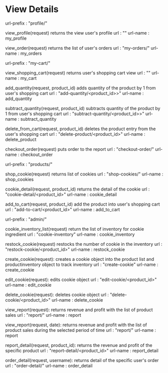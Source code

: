 # View Details

<!-- ---------------------------- accounts ---------------------------- -->

url-prefix : "profile/"

view_profile(request)
    returns the view user's profile
url : ""
url-name : my_profile

view_order(request)
    returns the list of user's orders
url : "my-orders/"
url-name : my_orders


<!-- --------------------------- shoppingcart --------------------------- -->

url-prefix : "my-cart/"

view_shopping_cart(request)
    returns user's shopping cart view
url : ""
url-name : my_cart

add_quantity(request, product_id)
    adds quantity of the product by 1 from user's shopping cart
url : "add-quantity/<product_id>>"
url-name : add_quantity

subtract_quantity(request, product_id)
    subtracts quantity of the product by 1 from user's shopping cart
url : "subtract-quantity/<product_id>>"
url-name : subtract_quantity

delete_from_cart(request, product_id)
    deletes the product entry from the user's shopping cart
url : "delete-product/<product_id>"
url-name : delete_product

checkout_order(request)
    puts order to the report
url : "checkout-order/"
url-name : checkout_order



<!-- --------------------------- products --------------------------- -->

url-prefix : "products/"

shop_cookie(request)
    returns list of cookies
url : "shop-cookies/"
url-name : shop_cookies

cookie_detail(request, product_id)
    returns the detail of the cookie
url : "cookie-detail/<product_id>"
url-name : cookie_detail 

add_to_cart(request, product_id)
    add the product into user's shopping cart
url : "add-to-cart/<product_id>"
url-name : add_to_cart


<!-- ---------------------------- admin ---------------------------- -->

url-prefix : "admin/"

<!-- product_inventory_list(request)
    return the list of inventory for company products
url : "product-inventory"
url-name : product_inventory -->


<!-- cookie -->

cookie_inventory_list(request)
    return the list of inventory for cookie ingredient
url : "cookie-inventory"
url-name : cookie_inventory

restock_cookie(request)
    restocks the number of cookie in the inventory
url : "restock-cookie/<product_id>"
url-name : restock_cookie

create_cookie(request):
    creates a cookie object into the product list and productinventory object to track inventory
url : "create-cookie"
url-name : create_cookie

edit_cookie(request):
    edits cookie object
url : "edit-cookie/<product_id>"
url-name : edit_cookie

delete_cookie(request):
    deletes cookie object 
url : "delete-cookie/<product_id>"
url-name : delete_cookie


<!-- report -->

view_report(request):
    returns revenue and profit with the list of product sales
url : "report/"
url-name : report

view_report(request, date):
    returns revenue and profit with the list of product sales during the selected period of time
url : "report/<dateandtime>"
url-name : report

report_detail(request, product_id):
    returns the revenue and profit of the specific product
url : "report-detail/<product_id>"
url-name : report_detail

order_detail(request, username):
    returns detail of the specific user's order
url : "order-detail/<username>"
url-name : order_detail


<!-- ingredient -->

<!-- create_ingredient(request):
    creates an ingredient object into the ingredeint list
url: "create-ingredient"
url-name : create_ingredient

edit_ingredient(request):
    edits ingredient object
url : "edit-ingredient/<ingredeint_id>"
url-name : edit_ingredient

delete_ingredient(request):
    deletes ingredient object 
url : "delete-ingredient/<ingredient_id>"
url-name : delete_ingredient -->


<!-- recipe requirement -->

<!-- create_recipe(request):
    creates an recipe object into the recipe list
url: "create-recipe"
url-name : create_recipe

edit_recipe(request):
    edits recipe object
url : "edit-recipe/<recipe_id>"
url-name : edit_recipe

delete_recipe(request):
    deletes recipe object 
url : "delete-recipe/<recipe_id>"
url-name : delete_recipe -->